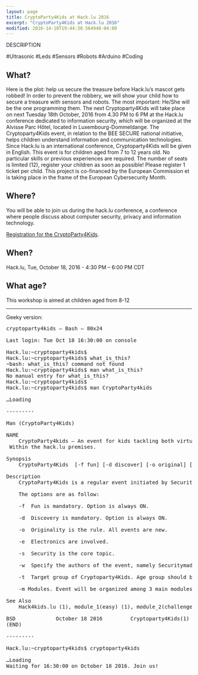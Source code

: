 ```yaml
---
layout: page
title: CryptoParty4Kids at Hack.lu 2016
excerpt: "CryptoParty4Kids at Hack.lu 2016"
modified: 2016-14-10T19:44:38.564948-04:00
---
```



DESCRIPTION

 #Ultrasonic #Leds #Sensors #Robots #Arduino #Coding

What?
------

Here is the plot: help us secure the treasure before Hack.lu’s mascot gets robbed!
In order to prevent the robbery, we will show your child how to secure a treasure with sensors and robots. The most important: He/She will be the one programming them. 
The next Cryptoparty4Kids will take place on next Tuesday 18th October, 2016 from 4.30 PM to 6 PM at the Hack.lu conference dedicated to information security, which will be organized at the Alvisse Parc Hôtel, located in Luxembourg-Dommeldange.
The Cryptoparty4Kids event, in relation to the BEE SECURE national initiative, helps children understand information and communication technologies.
Since Hack.lu is an international conference, Cryptoparty4Kids will be given in English. This event is for children aged from 7 to 12 years old. No particular skills or previous experiences are required.
The number of seats is limited (12), register your children as soon as possible! Please register 1 ticket per child.
This project is co-financed by the European Commission et is taking place in the frame of the European Cybersecurity Month.

Where?
------

You will be able to join us during the hack.lu conference, a conference where people discuss about computer security, privacy and information technology.

[Registration for the CryptoParty4Kids](https://www.eventbrite.com/e/cryptoparty4kids-lets-secure-the-treasure-as-quickly-as-possible-tickets-28577078812?aff=es2).

When?
-----
Hack.lu, Tue, October 18, 2016 - 4:30 PM – 6:00 PM CDT

What age?
---------
This workshop is aimed at children aged from 8-12

---------

Geeky version:
<pre>
cryptoparty4kids – Bash – 80x24

Last login: Tue Oct 18 16:30:00 on console

Hack.lu:~cryptoparty4kids$
Hack.lu:~cryptoparty4kids$ what_is_this?
~bash: what_is_this? command not found
Hack.lu:~cryptoparty4kids$ man what_is_this?
No manual entry for what_is_this?
Hack.lu:~cryptoparty4kids$
Hack.lu:~cryptoparty4kids$ man CryptoParty4kids

…Loading

---------

Man (CryptoParty4Kids)

NAME
	CryptoParty4kids – An event for kids tackling both virtual and physical information security. It will be (or has been) held on October 18 2016 at 16:30:00 
 Within the hack.lu premises.

Synopsis
	CryptoParty4Kids  [-f fun] [-d discover] [-o original] [-e electronics] [-s security] [-w who] [-t target] [-m modules]

Description
	CryptoParty4Kids is a regular event initiated by Securitymadein.lu. The first edition was held during the hack.lu conference in Luxembourg in 2015.

	The options are as follow:

	-f 	Fun is mandatory. Option is always ON.

	-d	Discovery is mandatory. Option is always ON.

	-o	Originality is the rule. All events are new. 

	-e	Electronics are involved. 

	-s	Security is the core topic.

	-w	Specify the authors of the event, namely Securitymadein.lu within the framework of the BEE SECURE initiative. This event is co-funded by the EU. Authors are also founders of Hack4Kids.lu.

	-t	Target group of Cryptoparty4Kids. Age group should be between 7 and 12, though younger and/or older can also attend and learn.

	-m Modules. Event will be organized among 3 main modules. SEE MODULE_1, MODULE_2 or MODULE_3.

See Also
	Hack4kids.lu (1), module_1(easy) (1), module_2(challenge) (1), module_3(seriously?) (1)

BSD				October 18 2016 		Cryptoparty4Kids(1)
(END)

---------

Hack.lu:~cryptoparty4kids$ cryptoparty4kids

…Loading
Waiting for 16:30:00 on October 18 2016. Join us!

</pre>
